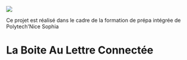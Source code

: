 <img src =https://camo.githubusercontent.com/2fe98f1f93a495607acfac1a6b62cb1d4affdbca/687474703a2f2f7777772e706f6c79746563686e6963652e66722f6a616869612f6a73702f6a616869612f74656d706c617465732f696e632f696d672f706f6c79746563685f6e6963652d736f706869612e706e67>

Ce projet est réalisé dans le cadre de la formation de prépa intégrée de Polytech'Nice Sophia


<h1> La Boite Au Lettre Connectée </h1>
